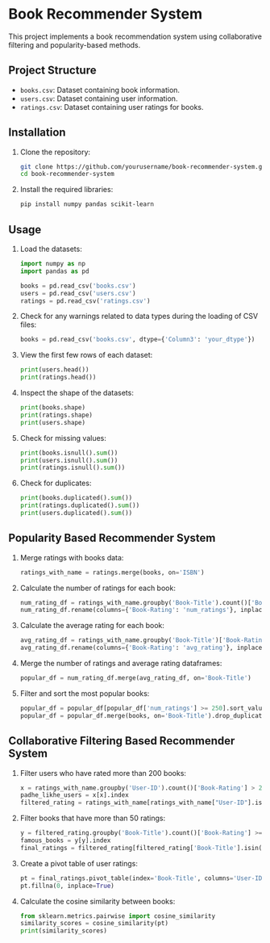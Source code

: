 # Book Recommender System

This project implements a book recommendation system using collaborative filtering and popularity-based methods.

## Project Structure

- `books.csv`: Dataset containing book information.
- `users.csv`: Dataset containing user information.
- `ratings.csv`: Dataset containing user ratings for books.

## Installation

1. Clone the repository:
    ```bash
    git clone https://github.com/yourusername/book-recommender-system.git
    cd book-recommender-system
    ```

2. Install the required libraries:
    ```bash
    pip install numpy pandas scikit-learn
    ```

## Usage

1. Load the datasets:
    ```python
    import numpy as np
    import pandas as pd

    books = pd.read_csv('books.csv')
    users = pd.read_csv('users.csv')
    ratings = pd.read_csv('ratings.csv')
    ```

2. Check for any warnings related to data types during the loading of CSV files:
    ```python
    books = pd.read_csv('books.csv', dtype={'Column3': 'your_dtype'})
    ```

3. View the first few rows of each dataset:
    ```python
    print(users.head())
    print(ratings.head())
    ```

4. Inspect the shape of the datasets:
    ```python
    print(books.shape)
    print(ratings.shape)
    print(users.shape)
    ```

5. Check for missing values:
    ```python
    print(books.isnull().sum())
    print(users.isnull().sum())
    print(ratings.isnull().sum())
    ```

6. Check for duplicates:
    ```python
    print(books.duplicated().sum())
    print(ratings.duplicated().sum())
    print(users.duplicated().sum())
    ```

## Popularity Based Recommender System

1. Merge ratings with books data:
    ```python
    ratings_with_name = ratings.merge(books, on='ISBN')
    ```

2. Calculate the number of ratings for each book:
    ```python
    num_rating_df = ratings_with_name.groupby('Book-Title').count()['Book-Rating'].reset_index()
    num_rating_df.rename(columns={'Book-Rating': 'num_ratings'}, inplace=True)
    ```

3. Calculate the average rating for each book:
    ```python
    avg_rating_df = ratings_with_name.groupby('Book-Title')['Book-Rating'].mean().reset_index()
    avg_rating_df.rename(columns={'Book-Rating': 'avg_rating'}, inplace=True)
    ```

4. Merge the number of ratings and average rating dataframes:
    ```python
    popular_df = num_rating_df.merge(avg_rating_df, on='Book-Title')
    ```

5. Filter and sort the most popular books:
    ```python
    popular_df = popular_df[popular_df['num_ratings'] >= 250].sort_values('avg_rating', ascending=False).head(50)
    popular_df = popular_df.merge(books, on='Book-Title').drop_duplicates('Book-Title')[['Book-Title', 'Book-Author', 'Image-URL-M', 'num_ratings', 'avg_rating']]
    ```

## Collaborative Filtering Based Recommender System

1. Filter users who have rated more than 200 books:
    ```python
    x = ratings_with_name.groupby('User-ID').count()['Book-Rating'] > 200
    padhe_likhe_users = x[x].index
    filtered_rating = ratings_with_name[ratings_with_name["User-ID"].isin(padhe_likhe_users)]
    ```

2. Filter books that have more than 50 ratings:
    ```python
    y = filtered_rating.groupby('Book-Title').count()['Book-Rating'] >= 50
    famous_books = y[y].index
    final_ratings = filtered_rating[filtered_rating['Book-Title'].isin(famous_books)]
    ```

3. Create a pivot table of user ratings:
    ```python
    pt = final_ratings.pivot_table(index='Book-Title', columns='User-ID', values='Book-Rating')
    pt.fillna(0, inplace=True)
    ```

4. Calculate the cosine similarity between books:
    ```python
    from sklearn.metrics.pairwise import cosine_similarity
    similarity_scores = cosine_similarity(pt)
    print(similarity_scores)
    ```


